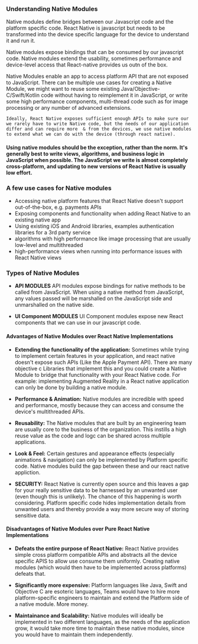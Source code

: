 ### Understanding Native Modules
Native modules define bridges between our Javascript code and the platform specific code. React Native is javascript but needs to be transformed into the device specific language for the device to understand it and run it. 

Native modules expose bindings that can be consumed by our javascript code. Native modules extend the usability, sometimes performance and device-level access that React-native provides us outn of the box. 

Native Modules enable an app to access platform API that are not exposed to JavaScript. There can be multiple use cases for creating a Native Module, we might want to reuse some existing Java/Objective-C/Swift/Kotlin code without having to reimplement it in JavaScript, or write some high performance components, multi-thread code such as for image processing or any number of advanced extensions.

```
Ideally, React Native exposes sufficient enough APIs to make sure our we rarely have to write Native code, but the needs of our application differ and can require more  & from the devices, we use native modules to extend what we can do with the device (through react native).

```

#### Using native modules should be the exception, rather than the norm. It's generally best to write views, algorithms, and business logic in JavaScript when possible. The JavaScript we write is almost completely cross-platform, and updating to new versions of React Native is usually low effort.

### A few use cases for Native modules
* Accessing native platform features that React Native doesn't support out-of-the-box, e.g. payments APIs
* Exposing components and functionality when adding React Native to an existing native app
* Using existing iOS and Android libraries, examples authentication libraries for a 3rd party service
* algorithms with high performance like image processing that are usually low-level and multithreaded
* high-performance views when running into performance issues with React Native views

### Types of Native Modules

- **API MODULES**
  API modules expose bindings for native methods to be called from JavaScript. When using a native method from JavaScript, any values passed will be marshalled on the JavaScript side and unmarshalled on the native side. 

- **UI Component MODULES**
UI Component modules expose new React components that we can use in our javascript code. 

#### Advantages of Native Modules over React Native Implementations

- **Extending the functionality of the application:** 
   Sometimes while trying to implement certain features in your application, and react native doesn't expose such APIs (Like the Apple Payment API). There are many objective c Libraries that implement this and you could create a Native Module to bridge that functionality with your React Native code. For example: implementing Augmented Reality in a React native application can only be done by building a native module.

- **Performance & Animation:** 
   Native modules are incredible with speed and performance, mostly because they can access and consume the device's multithreaded APIs. 

- **Reusability:** 
   The Native modules that are built by an engineering team are usually core to the business of the organization. This instills a high reuse value as the code and logc can be shared across multiple applications. 

- **Look & Feel:**
   Certain gestures and appearance effects (especially animations & navigation) can only be implemented by Platform specific code. Native modules build the gap between these and our react native appliction. 

- **SECURITY:**
  React Native is currently open source and this leaves a gap for your really sensitive data to be harnessed by an unwanted user (even though this is unlikely). The chance of this happening is worth considering. Platform specific code hides implementation details from unwanted users and thereby provide a way more secure way of storing sensitive data. 


#### Disadvantages of Native Modules over Pure React Native Implementations

- **Defeats the entire purpose of React Native:**
   React Native provides simple cross platform compatible APIs and abstracts all the device specific APIS to allow use consume them uniformly. Creating native modules 
   (which would then have to be implemented across platforms) defeats that. 

- **Significantly more expensive:** 
    Platform languages like Java, Swift and Objective C are esoteric languages, Teams would have to hire more platform-specific engineers to maintain and extend the Platform side of a native module. More money. 

- **Maintainance and Scalability:**
    Native modules will ideally be implemented in two different languages, as the needs of the application grow, it would take more time to maintain these native modules, since you would have to maintain them independently.


